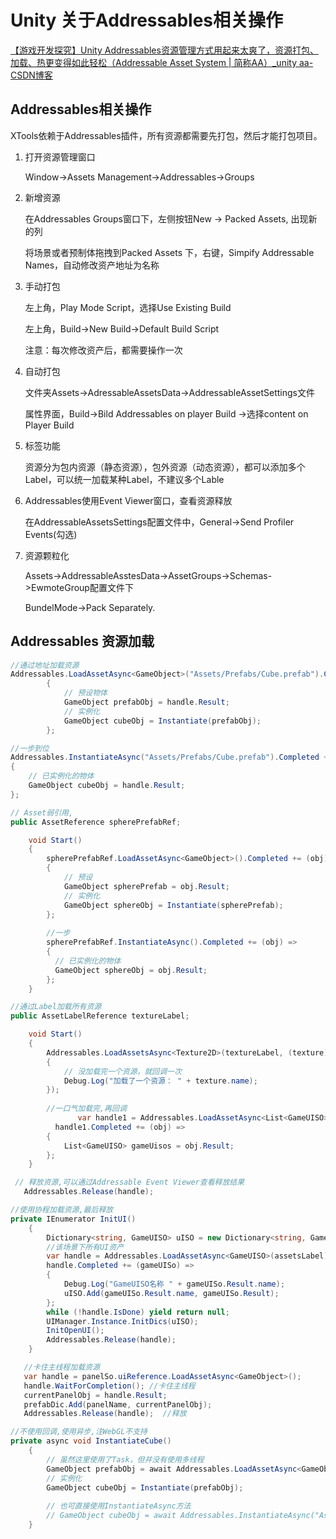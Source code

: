 # Unity 关于Addressables相关操作

[【游戏开发探究】Unity Addressables资源管理方式用起来太爽了，资源打包、加载、热更变得如此轻松（Addressable Asset System | 简称AA）_unity aa-CSDN博客](https://blog.csdn.net/linxinfa/article/details/122390621)

## Addressables相关操作

XTools依赖于Addressables插件，所有资源都需要先打包，然后才能打包项目。

1. 打开资源管理窗口

   Window->Assets Management->Addressables->Groups

2. 新增资源

   在Addressables Groups窗口下，左侧按钮New -> Packed Assets, 出现新的列

   将场景或者预制体拖拽到Packed Assets 下，右键，Simpify Addressable Names，自动修改资产地址为名称

3. 手动打包

   左上角，Play Mode Script，选择Use Existing Build

   左上角，Build->New Build->Default Build Script

   注意：每次修改资产后，都需要操作一次

4. 自动打包

   文件夹Assets->AdressableAssetsData->AddressableAssetSettings文件

   属性界面，Build->Bild Addressables on player Build ->选择content on Player Build

5. 标签功能

   资源分为包内资源（静态资源），包外资源（动态资源），都可以添加多个Label，可以统一加载某种Label，不建议多个Lable

6. Addressables使用Event Viewer窗口，查看资源释放

   在AddressableAssetsSettings配置文件中，General->Send Profiler Events(勾选)

7. 资源颗粒化

   Assets->AddressableAsstesData->AssetGroups->Schemas->EwmoteGroup配置文件下

   BundelMode->Pack Separately.



## Addressables 资源加载

```c#
//通过地址加载资源
Addressables.LoadAssetAsync<GameObject>("Assets/Prefabs/Cube.prefab").Completed += (handle) =>
        {
            // 预设物体
            GameObject prefabObj = handle.Result;
            // 实例化
            GameObject cubeObj = Instantiate(prefabObj);
        };

```

```c#
//一步到位
Addressables.InstantiateAsync("Assets/Prefabs/Cube.prefab").Completed += (handle) =>
{
    // 已实例化的物体
    GameObject cubeObj = handle.Result;
};

```

```C#
// Asset弱引用,
public AssetReference spherePrefabRef;

    void Start()
    {
        spherePrefabRef.LoadAssetAsync<GameObject>().Completed += (obj) =>
        {
            // 预设
            GameObject spherePrefab = obj.Result;
            // 实例化
            GameObject sphereObj = Instantiate(spherePrefab);
        };
        
        //一步
        spherePrefabRef.InstantiateAsync().Completed += (obj) =>
        {
          // 已实例化的物体
          GameObject sphereObj = obj.Result;
        };
    }


```

```C#
//通过Label加载所有资源 
public AssetLabelReference textureLabel;

    void Start()
    {
        Addressables.LoadAssetsAsync<Texture2D>(textureLabel, (texture) =>
        {
            // 没加载完一个资源，就回调一次
            Debug.Log("加载了一个资源： " + texture.name);
        });
        
        //一口气加载完,再回调
               var handle1 = Addressables.LoadAssetAsync<List<GameUISO>>(assetsLabel);
          handle1.Completed += (obj) =>
        {
            List<GameUISO> gameUisos = obj.Result;
        };
    }
```

```c#
 // 释放资源,可以通过Addressable Event Viewer查看释放结果
   Addressables.Release(handle);
```

```C#
//使用协程加载资源,最后释放  
private IEnumerator InitUI()
    {
        Dictionary<string, GameUISO> uISO = new Dictionary<string, GameUISO>();
        //该场景下所有UI资产
        var handle = Addressables.LoadAssetAsync<GameUISO>(assetsLabel);
        handle.Completed += (gameUISo) =>
        {
            Debug.Log("GameUISO名称 " + gameUISo.Result.name);
            uISO.Add(gameUISo.Result.name, gameUISo.Result);
        };
        while (!handle.IsDone) yield return null;
        UIManager.Instance.InitDics(uISO);
        InitOpenUI();
        Addressables.Release(handle);
    }
```

```c#
   //卡住主线程加载资源
   var handle = panelSo.uiReference.LoadAssetAsync<GameObject>();
   handle.WaitForCompletion(); //卡住主线程
   currentPanelObj = handle.Result;
   prefabDic.Add(panelName, currentPanelObj);
   Addressables.Release(handle);  //释放
```

```C#
//不使用回调,使用异步,注WebGL不支持
private async void InstantiateCube()
	{
		// 虽然这里使用了Task，但并没有使用多线程
		GameObject prefabObj = await Addressables.LoadAssetAsync<GameObject>("Assets/Prefabs/Cube.prefab").Task;
		// 实例化
		GameObject cubeObj = Instantiate(prefabObj);
		
		// 也可直接使用InstantiateAsync方法
		// GameObject cubeObj = await Addressables.InstantiateAsync("Assets/Prefabs/Cube.prefab").Task;
	}
```



